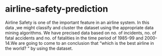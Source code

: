 # airline-safety-prediction
Airline Safety is one of the important feature in an airline system. In this data ,we might classify and cluster the dataset using the appropriate data mining algorithms. We have precised data based on no. of incidents, no. of fatal accidents and no. of fatalities in the time period of 1985-99 and 2000-14.We are going to come to an conclusion that “which is the best airline in the world? “ by using the dataset.
